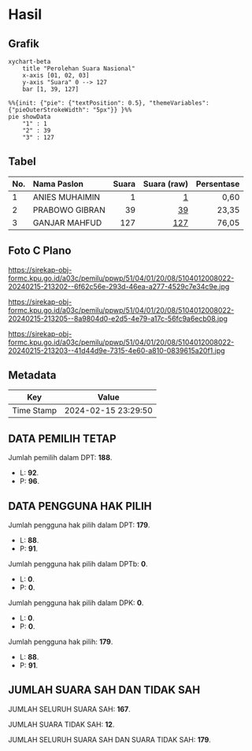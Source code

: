 # Hasil

## Grafik

```mermaid
xychart-beta
    title "Perolehan Suara Nasional"
    x-axis [01, 02, 03]
    y-axis "Suara" 0 --> 127
    bar [1, 39, 127]
```

```mermaid
%%{init: {"pie": {"textPosition": 0.5}, "themeVariables": {"pieOuterStrokeWidth": "5px"}} }%%
pie showData
    "1" : 1
    "2" : 39
    "3" : 127
```

## Tabel

| No. | Nama Paslon    | Suara | Suara (raw) | Persentase |
|:--- |:-------------- | -----:| -----------:| ----------:|
| 1   | ANIES MUHAIMIN | 1     | [1][p-1]    | 0,60       |
| 2   | PRABOWO GIBRAN | 39    | [39][p-2]   | 23,35      |
| 3   | GANJAR MAHFUD  | 127   | [127][p-3]  | 76,05      |


[p-1]: https://github.com/gigit-pemilu/pemilu-2024/blob/main/pilpres/hitung-suara/sub/51-bali/sub/04-gianyar/sub/01-sukawati/sub/2008-kemenuh/sub/022-tps/sub/paslon-1.txt
[p-2]: https://github.com/gigit-pemilu/pemilu-2024/blob/main/pilpres/hitung-suara/sub/51-bali/sub/04-gianyar/sub/01-sukawati/sub/2008-kemenuh/sub/022-tps/sub/paslon-2.txt
[p-3]: https://github.com/gigit-pemilu/pemilu-2024/blob/main/pilpres/hitung-suara/sub/51-bali/sub/04-gianyar/sub/01-sukawati/sub/2008-kemenuh/sub/022-tps/sub/paslon-3.txt

## Foto C Plano

https://sirekap-obj-formc.kpu.go.id/a03c/pemilu/ppwp/51/04/01/20/08/5104012008022-20240215-213202--6f62c56e-293d-46ea-a277-4529c7e34c9e.jpg

https://sirekap-obj-formc.kpu.go.id/a03c/pemilu/ppwp/51/04/01/20/08/5104012008022-20240215-213205--8a9804d0-e2d5-4e79-a17c-56fc9a6ecb08.jpg

https://sirekap-obj-formc.kpu.go.id/a03c/pemilu/ppwp/51/04/01/20/08/5104012008022-20240215-213203--41d44d9e-7315-4e60-a810-0839615a20f1.jpg


## Metadata

| Key        | Value               |
| ---------- | ------------------- |
| Time Stamp | 2024-02-15 23:29:50 |


## DATA PEMILIH TETAP

Jumlah pemilih dalam DPT: **188**.
 * L: **92**.
 * P: **96**.

## DATA PENGGUNA HAK PILIH

Jumlah pengguna hak pilih dalam DPT: **179**.
 * L: **88**.
 * P: **91**.

Jumlah pengguna hak pilih dalam DPTb: **0**.
 * L: **0**.
 * P: **0**.

Jumlah pengguna hak pilih dalam DPK: **0**.
 * L: **0**.
 * P: **0**.

Jumlah pengguna hak pilih: **179**.
 * L: **88**.
 * P: **91**.

## JUMLAH SUARA SAH DAN TIDAK SAH

JUMLAH SELURUH SUARA SAH: **167**.

JUMLAH SUARA TIDAK SAH: **12**.

JUMLAH SELURUH SUARA SAH DAN SUARA TIDAK SAH: **179**.


